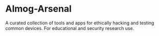 # Almog-Arsenal
A curated collection of tools and apps for ethically hacking and testing common devices. For educational and security research use.
